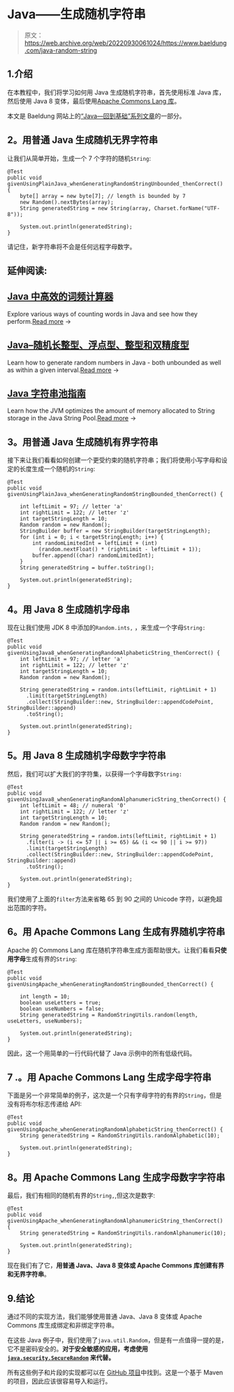 # Java——生成随机字符串

> 原文：<https://web.archive.org/web/20220930061024/https://www.baeldung.com/java-random-string>

## 1.介绍

在本教程中，我们将学习如何用 Java 生成随机字符串，首先使用标准 Java 库，然后使用 Java 8 变体，最后使用[Apache Commons Lang 库](https://web.archive.org/web/20221003190651/https://commons.apache.org/proper/commons-lang/)。

本文是 Baeldung 网站上的[“Java—回到基础”系列文章](/web/20221003190651/https://www.baeldung.com/java-tutorial "The Java Guide on IO and Collections")的一部分。

## 2。用普通 Java 生成随机无界字符串

让我们从简单开始，生成一个 7 个字符的随机`String`:

```
@Test
public void givenUsingPlainJava_whenGeneratingRandomStringUnbounded_thenCorrect() {
    byte[] array = new byte[7]; // length is bounded by 7
    new Random().nextBytes(array);
    String generatedString = new String(array, Charset.forName("UTF-8"));

    System.out.println(generatedString);
}
```

请记住，新字符串将不会是任何远程字母数字。

## 延伸阅读:

## [Java 中高效的词频计算器](/web/20221003190651/https://www.baeldung.com/java-word-frequency)

Explore various ways of counting words in Java and see how they perform.[Read more](/web/20221003190651/https://www.baeldung.com/java-word-frequency) →

## [Java–随机长整型、浮点型、整型和双精度型](/web/20221003190651/https://www.baeldung.com/java-generate-random-long-float-integer-double)

Learn how to generate random numbers in Java - both unbounded as well as within a given interval.[Read more](/web/20221003190651/https://www.baeldung.com/java-generate-random-long-float-integer-double) →

## [Java 字符串池指南](/web/20221003190651/https://www.baeldung.com/java-string-pool)

Learn how the JVM optimizes the amount of memory allocated to String storage in the Java String Pool.[Read more](/web/20221003190651/https://www.baeldung.com/java-string-pool) →

## 3。用普通 Java 生成随机有界字符串

接下来让我们看看如何创建一个更受约束的随机字符串；我们将使用小写字母和设定的长度生成一个随机的`String`:

```
@Test
public void givenUsingPlainJava_whenGeneratingRandomStringBounded_thenCorrect() {

    int leftLimit = 97; // letter 'a'
    int rightLimit = 122; // letter 'z'
    int targetStringLength = 10;
    Random random = new Random();
    StringBuilder buffer = new StringBuilder(targetStringLength);
    for (int i = 0; i < targetStringLength; i++) {
        int randomLimitedInt = leftLimit + (int) 
          (random.nextFloat() * (rightLimit - leftLimit + 1));
        buffer.append((char) randomLimitedInt);
    }
    String generatedString = buffer.toString();

    System.out.println(generatedString);
}
```

## 4。用 Java 8 生成随机字母串

现在让我们使用 JDK 8 中添加的`Random.ints,` ，来生成一个字母`String:`

```
@Test
public void givenUsingJava8_whenGeneratingRandomAlphabeticString_thenCorrect() {
    int leftLimit = 97; // letter 'a'
    int rightLimit = 122; // letter 'z'
    int targetStringLength = 10;
    Random random = new Random();

    String generatedString = random.ints(leftLimit, rightLimit + 1)
      .limit(targetStringLength)
      .collect(StringBuilder::new, StringBuilder::appendCodePoint, StringBuilder::append)
      .toString();

    System.out.println(generatedString);
}
```

## 5。用 Java 8 生成随机字母数字字符串

然后，我们可以扩大我们的字符集，以获得一个字母数字`String:`

```
@Test
public void givenUsingJava8_whenGeneratingRandomAlphanumericString_thenCorrect() {
    int leftLimit = 48; // numeral '0'
    int rightLimit = 122; // letter 'z'
    int targetStringLength = 10;
    Random random = new Random();

    String generatedString = random.ints(leftLimit, rightLimit + 1)
      .filter(i -> (i <= 57 || i >= 65) && (i <= 90 || i >= 97))
      .limit(targetStringLength)
      .collect(StringBuilder::new, StringBuilder::appendCodePoint, StringBuilder::append)
      .toString();

    System.out.println(generatedString);
}
```

我们使用了上面的`filter`方法来省略 65 到 90 之间的 Unicode 字符，以避免超出范围的字符。

## 6。用 Apache Commons Lang 生成有界随机字符串

Apache 的 Commons Lang 库在随机字符串生成方面帮助很大。让我们看看**只使用字母**生成有界的`String`:

```
@Test
public void givenUsingApache_whenGeneratingRandomStringBounded_thenCorrect() {

    int length = 10;
    boolean useLetters = true;
    boolean useNumbers = false;
    String generatedString = RandomStringUtils.random(length, useLetters, useNumbers);

    System.out.println(generatedString);
}
```

因此，这一个用简单的一行代码代替了 Java 示例中的所有低级代码。

## 7 .**。用 Apache Commons Lang 生成字母字符串**

下面是另一个非常简单的例子，这次是一个只有字母字符的有界的`String`，但是没有将布尔标志传递给 API:

```
@Test
public void givenUsingApache_whenGeneratingRandomAlphabeticString_thenCorrect() {
    String generatedString = RandomStringUtils.randomAlphabetic(10);

    System.out.println(generatedString);
}
```

## 8。用 Apache Commons Lang 生成字母数字字符串

最后，我们有相同的随机有界的`String,`,但这次是数字:

```
@Test
public void givenUsingApache_whenGeneratingRandomAlphanumericString_thenCorrect() {
    String generatedString = RandomStringUtils.randomAlphanumeric(10);

    System.out.println(generatedString);
}
```

现在我们有了它，**用普通 Java、Java 8 变体或 Apache Commons 库创建有界和无界字符串**。

## 9.结论

通过不同的实现方法，我们能够使用普通 Java、Java 8 变体或 Apache Commons 库生成绑定和非绑定字符串。

在这些 Java 例子中，我们使用了`java.util.Random`，但是有一点值得一提的是，它不是密码安全的。**对于安全敏感的应用，考虑使用 [`java.security.SecureRandom`](/web/20221003190651/https://www.baeldung.com/java-secure-random) 来代替。**

所有这些例子和片段的实现都可以在 [GitHub 项目](https://web.archive.org/web/20221003190651/https://github.com/eugenp/tutorials/tree/master/core-java-modules/core-java-strings)中找到。这是一个基于 Maven 的项目，因此应该很容易导入和运行。